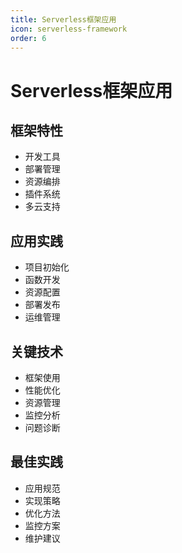 ```yaml
---
title: Serverless框架应用
icon: serverless-framework
order: 6
---
```


# Serverless框架应用

## 框架特性
- 开发工具
- 部署管理
- 资源编排
- 插件系统
- 多云支持

## 应用实践
- 项目初始化
- 函数开发
- 资源配置
- 部署发布
- 运维管理

## 关键技术
- 框架使用
- 性能优化
- 资源管理
- 监控分析
- 问题诊断

## 最佳实践
- 应用规范
- 实现策略
- 优化方法
- 监控方案
- 维护建议
